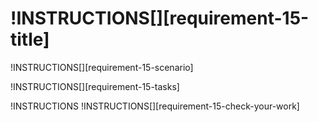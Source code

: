 # !INSTRUCTIONS[][requirement-15-title]

!INSTRUCTIONS[][requirement-15-scenario]

!INSTRUCTIONS[][requirement-15-tasks]

!INSTRUCTIONS[](https://raw.githubusercontent.com/LODSContent/Challenge-V3-Framework/master/Templates/LevelSpecific/Checks/@lab.Variable(difficulty).md)
!INSTRUCTIONS[][requirement-15-check-your-work]

